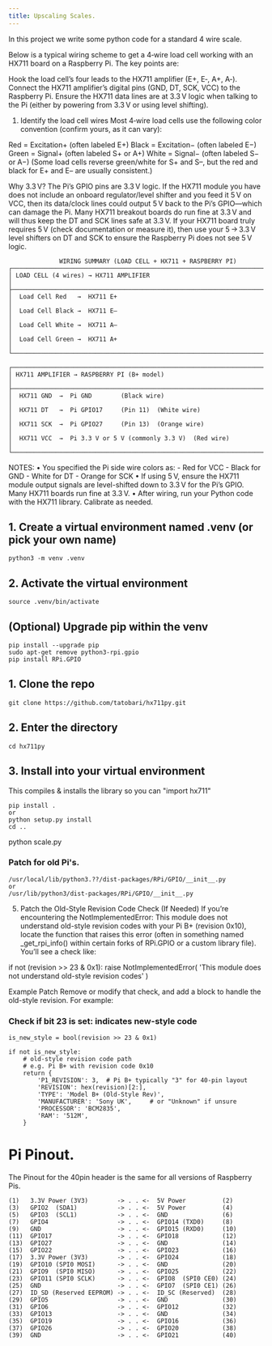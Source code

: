 ```yaml
---
title: Upscaling Scales.
---
```


In this project we write some python code for a standard 4 wire scale.

Below is a typical wiring scheme to get a 4‑wire load cell working with an HX711 board on a Raspberry Pi. The key points are:

Hook the load cell’s four leads to the HX711 amplifier (E+, E‑, A+, A‑).
Connect the HX711 amplifier’s digital pins (GND, DT, SCK, VCC) to the Raspberry Pi.
Ensure the HX711 data lines are at 3.3 V logic when talking to the Pi (either by powering from 3.3 V or using level shifting).

1. Identify the load cell wires
Most 4‑wire load cells use the following color convention (confirm yours, as it can vary):

Red = Excitation+ (often labeled E+)
Black = Excitation− (often labeled E−)
Green = Signal+ (often labeled S+ or A+)
White = Signal− (often labeled S− or A−)
(Some load cells reverse green/white for S+ and S–, but the red and black for E+ and E– are usually consistent.)

Why 3.3 V?
The Pi’s GPIO pins are 3.3 V logic.
If the HX711 module you have does not include an onboard regulator/level shifter and you feed it 5 V on VCC, then its data/clock lines could output 5 V back to the Pi’s GPIO—which can damage the Pi.
Many HX711 breakout boards do run fine at 3.3 V and will thus keep the DT and SCK lines safe at 3.3 V.
If your HX711 board truly requires 5 V (check documentation or measure it), then use your 5 → 3.3 V level shifters on DT and SCK to ensure the Raspberry Pi does not see 5 V logic.

```
              WIRING SUMMARY (LOAD CELL + HX711 + RASPBERRY PI)
┌───────────────────────────────────────────────────────────────────────────────┐
│ LOAD CELL (4 wires) → HX711 AMPLIFIER                                         │
├───────────────────────────────────────────────────────────────────────────────┤
│  Load Cell Red   →  HX711 E+                                                  │
│  Load Cell Black →  HX711 E–                                                  │
│  Load Cell White →  HX711 A–                                                  │
│  Load Cell Green →  HX711 A+                                                  │
└───────────────────────────────────────────────────────────────────────────────┘

┌───────────────────────────────────────────────────────────────────────────────┐
│ HX711 AMPLIFIER → RASPBERRY PI (B+ model)                                     │
├───────────────────────────────────────────────────────────────────────────────┤
│  HX711 GND  →  Pi GND        (Black wire)                                     │
│  HX711 DT   →  Pi GPIO17     (Pin 11)  (White wire)                           │
│  HX711 SCK  →  Pi GPIO27     (Pin 13)  (Orange wire)                          │
│  HX711 VCC  →  Pi 3.3 V or 5 V (commonly 3.3 V)  (Red wire)                   │
└───────────────────────────────────────────────────────────────────────────────┘
```

NOTES:
• You specified the Pi side wire colors as:
    - Red for VCC
    - Black for GND
    - White for DT
    - Orange for SCK
• If using 5 V, ensure the HX711 module output signals are level-shifted down to
  3.3 V for the Pi’s GPIO. Many HX711 boards run fine at 3.3 V.
• After wiring, run your Python code with the HX711 library. Calibrate as needed.


## 1. Create a virtual environment named .venv (or pick your own name)

```
python3 -m venv .venv
```
## 2. Activate the virtual environment

```
source .venv/bin/activate
```

## (Optional) Upgrade pip within the venv

```
pip install --upgrade pip
sudo apt-get remove python3-rpi.gpio
pip install RPi.GPIO
```

## 1. Clone the repo

```
git clone https://github.com/tatobari/hx711py.git
```

## 2. Enter the directory

```
cd hx711py
```

## 3. Install into your virtual environment

This compiles & installs the library so you can "import hx711"

```
pip install .
or
python setup.py install
cd ..
```

python scale.py

### Patch for old Pi's.

```
/usr/local/lib/python3.??/dist-packages/RPi/GPIO/__init__.py
or
/usr/lib/python3/dist-packages/RPi/GPIO/__init__.py
```

5. Patch the Old-Style Revision Code Check (If Needed)
If you’re encountering the NotImplementedError: This module does not understand old-style revision codes with your Pi B+ (revision 0x10), locate the function that raises this error (often in something named _get_rpi_info() within certain forks of RPi.GPIO or a custom library file). You’ll see a check like:

if not (revision >> 23 & 0x1):
    raise NotImplementedError(
        'This module does not understand old-style revision codes'
    )

Example Patch
Remove or modify that check, and add a block to handle the old-style revision. For example:

### Check if bit 23 is set: indicates new-style code

```
is_new_style = bool(revision >> 23 & 0x1)

if not is_new_style:
    # old-style revision code path
    # e.g. Pi B+ with revision code 0x10
    return {
        'P1_REVISION': 3,  # Pi B+ typically "3" for 40-pin layout
        'REVISION': hex(revision)[2:],
        'TYPE': 'Model B+ (Old-Style Rev)',
        'MANUFACTURER': 'Sony UK',     # or "Unknown" if unsure
        'PROCESSOR': 'BCM2835',
        'RAM': '512M',
    }
```

# Pi Pinout.

The Pinout for the 40pin header is the same for all versions of Raspberry Pis.

```
(1)   3.3V Power (3V3)        -> . . <-  5V Power          (2)
(3)   GPIO2  (SDA1)           -> . . <-  5V Power          (4)
(5)   GPIO3  (SCL1)           -> . . <-  GND               (6)
(7)   GPIO4                   -> . . <-  GPIO14 (TXD0)     (8)
(9)   GND                     -> . . <-  GPIO15 (RXD0)     (10)
(11)  GPIO17                  -> . . <-  GPIO18            (12)
(13)  GPIO27                  -> . . <-  GND               (14)
(15)  GPIO22                  -> . . <-  GPIO23            (16)
(17)  3.3V Power (3V3)        -> . . <-  GPIO24            (18)
(19)  GPIO10 (SPI0 MOSI)      -> . . <-  GND               (20)
(21)  GPIO9  (SPI0 MISO)      -> . . <-  GPIO25            (22)
(23)  GPIO11 (SPI0 SCLK)      -> . . <-  GPIO8  (SPI0 CE0) (24)
(25)  GND                     -> . . <-  GPIO7  (SPI0 CE1) (26)
(27)  ID_SD (Reserved EEPROM) -> . . <-  ID_SC (Reserved)  (28)
(29)  GPIO5                   -> . . <-  GND               (30)
(31)  GPIO6                   -> . . <-  GPIO12            (32)
(33)  GPIO13                  -> . . <-  GND               (34)
(35)  GPIO19                  -> . . <-  GPIO16            (36)
(37)  GPIO26                  -> . . <-  GPIO20            (38)
(39)  GND                     -> . . <-  GPIO21            (40)
```